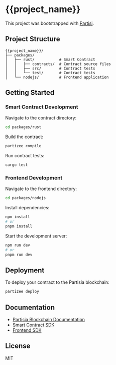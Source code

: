 # {{project_name}}

This project was bootstrapped with [Partisi](https://github.com/MrDeadCe11/partizee).

## Project Structure

```
{{project_name}}/
├── packages/
│   ├── rust/           # Smart Contract
│   │   ├── contracts/  # Contract source files
│   │   ├── src/        # Contract tests
│   │   └── test/       # Contract tests
│   └── nodejs/         # Frontend application
```

## Getting Started

### Smart Contract Development

Navigate to the contract directory:
```bash
cd packages/rust
```

Build the contract:
```bash
partizee compile
```

Run contract tests:
```bash
cargo test
```

### Frontend Development

Navigate to the frontend directory:
```bash
cd packages/nodejs
```

Install dependencies:
```bash
npm install
# or
pnpm install
```

Start the development server:
```bash
npm run dev
# or
pnpm run dev
```

## Deployment

To deploy your contract to the Partisia blockchain:
```bash
partizee deploy
```

## Documentation

- [Partisia Blockchain Documentation](https://partisiablockchain.gitlab.io/documentation/index.html)
- [Smart Contract SDK](https://gitlab.com/partisiablockchain/language/contract-sdk)
- [Frontend SDK](https://gitlab.com/partisiablockchain/language/pbc-client)

## License

MIT